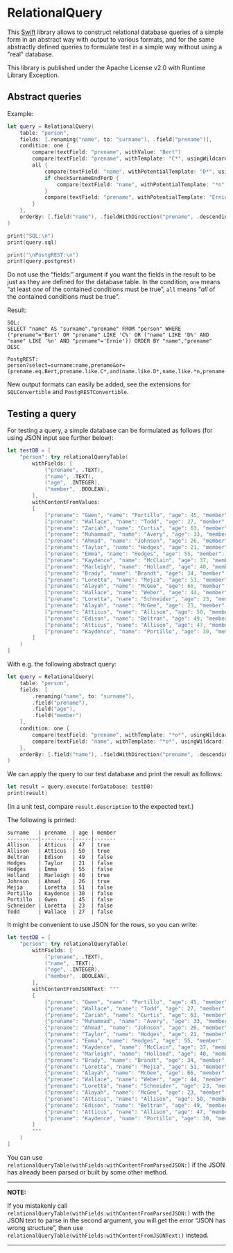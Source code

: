 # RelationalQuery

This [Swift](https://www.swift.org/) library allows to construct relational database queries of a simple form in an abstract way with output to various formats, and for the same abstractly defined queries to formulate test in a simple way without using a "real" database.

This library is published under the Apache License v2.0 with Runtime Library Exception.

## Abstract queries

Example:

```swift
let query = RelationalQuery(
    table: "person",
    fields: [.renaming("name", to: "surname"), .field("prename")],
    condition: one {
        compare(textField: "prename", withValue: "Bert")
        compare(textField: "prename", withTemplate: "C*", usingWildcard: "*")
        all {
            compare(textField: "name", withPotentialTemplate: "D*", usingWildcard: "*")
            if checkSurnameEndForD {
                compare(textField: "name", withPotentialTemplate: "*n", usingWildcard: "*")
            }
            compare(textField: "prename", withPotentialTemplate: "Ernie", usingWildcard: "*")
        }
    },
    orderBy: [.field("name"), .fieldWithDirection("prename", .descending)]
)

print("SQL:\n")
print(query.sql)

print("\nPostgREST:\n")
print(query.postgrest)
```

Do not use the “fields:” argument if you want the fields in the result to be just as they are defined for the database table. In the condition, `one` means “at least _one_ of the contained conditions must be true”, `all` means “_all_ of the contained conditions must be true”.

Result:

```text
SQL:
SELECT "name" AS "surname","prename" FROM "person" WHERE ("prename"='Bert' OR "prename" LIKE 'C%' OR ("name" LIKE 'D%' AND "name" LIKE '%n' AND "prename"='Ernie')) ORDER BY "name","prename" DESC

PostgREST:
person?select=surname:name,prename&or=(prename.eq.Bert,prename.like.C*,and(name.like.D*,name.like.*n,prename.eq.Ernie))&order=name,prename.desc"
```

New output formats can easily be added, see the extensions for `SQLConvertible` and `PostgRESTConvertible`.

## Testing a query

For testing a query, a simple database can be formulated as follows (for using JSON input see further below):

```swift
let testDB = [
    "person": try relationalQueryTable(
        withFields: [
            ("prename", .TEXT),
            ("name", .TEXT),
            ("age", .INTEGER),
            ("member", .BOOLEAN),
        ],
        withContentFromValues:
        [
            ["prename": "Gwen", "name": "Portillo", "age": 45, "member": false],
            ["prename": "Wallace", "name": "Todd", "age": 27, "member": false],
            ["prename": "Zariah", "name": "Curtis", "age": 63, "member": false],
            ["prename": "Muhammad", "name": "Avery", "age": 33, "member": true],
            ["prename": "Ahmad", "name": "Johnson", "age": 26, "member": true],
            ["prename": "Taylor", "name": "Hodges", "age": 21, "member": false],
            ["prename": "Emma", "name": "Hodges", "age": 55, "member": false],
            ["prename": "Kaydence", "name": "McClain", "age": 37, "member": false],
            ["prename": "Marleigh", "name": "Holland", "age": 40, "member": true],
            ["prename": "Brady", "name": "Brandt", "age": 34, "member": false],
            ["prename": "Loretta", "name": "Mejia", "age": 51, "member": false],
            ["prename": "Alayah", "name": "McGee", "age": 66, "member": false],
            ["prename": "Wallace", "name": "Weber", "age": 44, "member": true],
            ["prename": "Loretta", "name": "Schneider", "age": 23, "member": false],
            ["prename": "Alayah", "name": "McGee", "age": 23, "member": false],
            ["prename": "Atticus", "name": "Allison", "age": 50, "member": true],
            ["prename": "Edison", "name": "Beltran", "age": 49, "member": false],
            ["prename": "Atticus", "name": "Allison", "age": 47, "member": true],
            ["prename": "Kaydence", "name": "Portillo", "age": 30, "member": false],
        ]
    )
]
```

With e.g. the following abstract query:

```swift
let query = RelationalQuery(
    table: "person",
    fields: [
        .renaming("name", to: "surname"),
        .field("prename"),
        .field("age"),
        .field("member")
    ],
    condition: one {
        compare(textField: "prename", withTemplate: "*o*", usingWildcard: "*")
        compare(textField: "name", withTemplate: "*o*", usingWildcard: "*")
    },
    orderBy: [.field("name"), .fieldWithDirection("prename", .descending)]
)
```

We can apply the query to our test database and print the result as follows:

```swift
let result = query.execute(forDatabase: testDB)
print(result)
```

(In a unit test, compare `result.description` to the expected text.)

The following is printed:

```text
surname   | prename  | age | member
----------|----------|-----|-------
Allison   | Atticus  | 47  | true  
Allison   | Atticus  | 50  | true  
Beltran   | Edison   | 49  | false 
Hodges    | Taylor   | 21  | false 
Hodges    | Emma     | 55  | false 
Holland   | Marleigh | 40  | true  
Johnson   | Ahmad    | 26  | true  
Mejia     | Loretta  | 51  | false 
Portillo  | Kaydence | 30  | false 
Portillo  | Gwen     | 45  | false 
Schneider | Loretta  | 23  | false 
Todd      | Wallace  | 27  | false 
```

It might be convenient to use JSON for the rows, so you can write:

```swift
let testDB = [
    "person": try relationalQueryTable(
        withFields: [
            ("prename", .TEXT),
            ("name", .TEXT),
            ("age", .INTEGER),
            ("member", .BOOLEAN),
        ],
        withContentFromJSONText: """
        [
            {"prename": "Gwen", "name": "Portillo", "age": 45, "member": false},
            {"prename": "Wallace", "name": "Todd", "age": 27, "member": false}, 
            {"prename": "Zariah", "name": "Curtis", "age": 63, "member": false}, 
            {"prename": "Muhammad", "name": "Avery", "age": 33, "member": true}, 
            {"prename": "Ahmad", "name": "Johnson", "age": 26, "member": true}, 
            {"prename": "Taylor", "name": "Hodges", "age": 21, "member": false},
            {"prename": "Emma", "name": "Hodges", "age": 55, "member": false}, 
            {"prename": "Kaydence", "name": "McClain", "age": 37, "member": false}, 
            {"prename": "Marleigh", "name": "Holland", "age": 40, "member": true}, 
            {"prename": "Brady", "name": "Brandt", "age": 34, "member": false}, 
            {"prename": "Loretta", "name": "Mejia", "age": 51, "member": false}, 
            {"prename": "Alayah", "name": "McGee", "age": 66, "member": false}, 
            {"prename": "Wallace", "name": "Weber", "age": 44, "member": true}, 
            {"prename": "Loretta", "name": "Schneider", "age": 23, "member": false}, 
            {"prename": "Alayah", "name": "McGee", "age": 23, "member": false}, 
            {"prename": "Atticus", "name": "Allison", "age": 50, "member": true}, 
            {"prename": "Edison", "name": "Beltran", "age": 49, "member": false}, 
            {"prename": "Atticus", "name": "Allison", "age": 47, "member": true}, 
            {"prename": "Kaydence", "name": "Portillo", "age": 30, "member": false}
        ]
        """
    )
]
```

You can use `relationalQueryTable(withFields:withContentFromParsedJSON:)` if the JSON has already been parsed or built by some other method.

---

**NOTE:**

If you mistakenly call `relationalQueryTable(withFields:withContentFromParsedJSON:)` with the JSON text to parse in the second argument, you will get the error “JSON has wrong structure”, then use `relationalQueryTable(withFields:withContentFromJSONText:)` instead.

---
